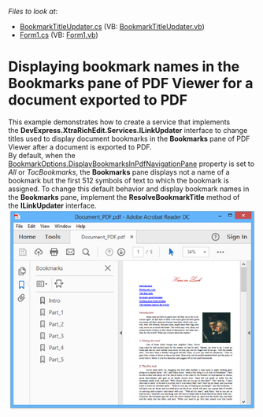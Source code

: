 <!-- default file list -->
*Files to look at*:

* [BookmarkTitleUpdater.cs](./CS/BookmarkTitleUpdater/BookmarkTitleUpdater.cs) (VB: [BookmarkTitleUpdater.vb](./VB/BookmarkTitleUpdater/BookmarkTitleUpdater.vb))
* [Form1.cs](./CS/BookmarkTitleUpdater/Form1.cs) (VB: [Form1.vb](./VB/BookmarkTitleUpdater/Form1.vb))
<!-- default file list end -->
# Displaying bookmark names in the Bookmarks pane of PDF Viewer for a document exported to PDF


This example demonstrates how to create a service that implements the <strong>DevExpress.XtraRichEdit.Services.ILinkUpdater</strong> interface to change titles used to display document bookmarks in the <strong>Bookmarks</strong> pane of PDF Viewer after a document is exported to PDF.  <br>By default, when the <a href="https://documentation.devexpress.com/#CoreLibraries/DevExpressXtraRichEditBookmarkOptions_DisplayBookmarksInPdfNavigationPanetopic">BookmarkOptions.DisplayBookmarksInPdfNavigationPane</a> property is set to <em>All</em> or <em>TocBookmarks</em>, the <strong>Bookmarks</strong> pane displays not a name of a bookmark but the first 512 symbols of text to which the bookmark is assigned. To change this default behavior and display bookmark names in the <strong>Bookmarks</strong> pane, implement the <strong>ResolveBookmarkTitle</strong> method of the <strong>ILinkUpdater</strong> interface.<br><img src="https://raw.githubusercontent.com/DevExpress-Examples/displaying-bookmark-names-in-the-bookmarks-pane-of-pdf-viewer-for-a-document-exported-to-p-t420469/16.1.4+/media/76a10bc3-6def-11e6-80bf-00155d62480c.png">

<br/>



